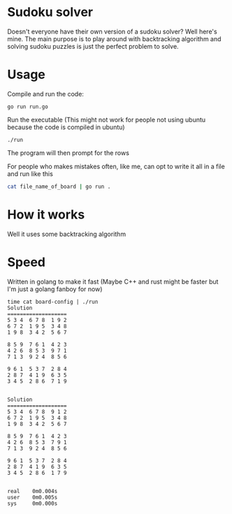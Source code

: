 # Sudoku solver
Doesn't everyone have their own version of a sudoku solver? Well here's mine. The main purpose is to play around with backtracking algorithm and solving sudoku puzzles is just the perfect problem to solve.

# Usage 
Compile and run the code:
```
go run run.go
```

Run the executable (This might not work for people not using ubuntu because the code is compiled in ubuntu)
```
./run
```

The program will then prompt for the rows

For people who makes mistakes often, like me, can opt to write it all in a file and run like this
```bash
cat file_name_of_board | go run .
```

# How it works
Well it uses some backtracking algorithm

# Speed
Written in golang to make it fast (Maybe C++ and rust might be faster but I'm just a golang fanboy for now)
```shell
time cat board-config | ./run 
Solution
===================
5 3 4  6 7 8  1 9 2  
6 7 2  1 9 5  3 4 8  
1 9 8  3 4 2  5 6 7  

8 5 9  7 6 1  4 2 3  
4 2 6  8 5 3  9 7 1  
7 1 3  9 2 4  8 5 6  

9 6 1  5 3 7  2 8 4  
2 8 7  4 1 9  6 3 5  
3 4 5  2 8 6  7 1 9  


Solution
===================
5 3 4  6 7 8  9 1 2  
6 7 2  1 9 5  3 4 8  
1 9 8  3 4 2  5 6 7  

8 5 9  7 6 1  4 2 3  
4 2 6  8 5 3  7 9 1  
7 1 3  9 2 4  8 5 6  

9 6 1  5 3 7  2 8 4  
2 8 7  4 1 9  6 3 5  
3 4 5  2 8 6  1 7 9  


real    0m0.004s
user    0m0.005s
sys     0m0.000s
```